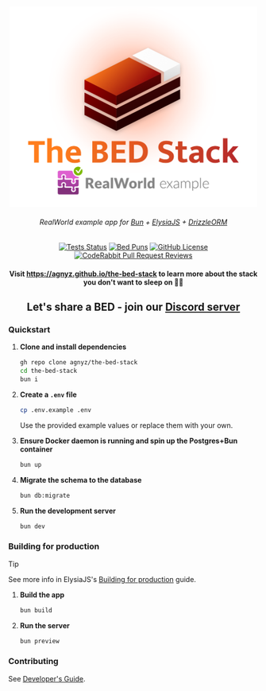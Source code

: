 <div align='center'>

<img src="docs/public/logo.png" alt="Logo for The BED Stack RealWorld example" width=500>

###### _RealWorld example app for [Bun](https://github.com/oven-sh/bun) + [ElysiaJS](https://github.com/elysiajs/elysia) + [DrizzleORM](https://github.com/drizzle-team/drizzle-orm)_

[![Tests Status](https://github.com/agnyz/the-bed-stack/actions/workflows/tests.yml/badge.svg?event=push&branch=main)](https://github.com/agnyz/the-bed-stack/actions/workflows/tests.yml?query=branch%3Amain) [![Bed Puns](https://img.shields.io/badge/bed%20puns-welcome-limegreen)](https://discord.gg/PH4rBdTU) [![GitHub License](https://img.shields.io/github/license/agnyz/the-bed-stack)](https://github.com/agnyz/the-bed-stack/blob/main/LICENSE) [![CodeRabbit Pull Request Reviews](https://img.shields.io/coderabbit/prs/github/agnyz/the-bed-stack?utm_source=oss&utm_medium=github&utm_campaign=agnyz%2Fthe-bed-stack&labelColor=171717&color=FF570A&link=https%3A%2F%2Fcoderabbit.ai&label=CodeRabbit+Reviews)](https://github.com/agnyz/the-bed-stack/pulls)

#### Visit https://agnyz.github.io/the-bed-stack to learn more about the stack you don't want to sleep on 🛌💤

## Let's share a BED - join our [Discord server](https://discord.gg/PH4rBdTU) 

</div>

### Quickstart

1. **Clone and install dependencies**

    ```sh
    gh repo clone agnyz/the-bed-stack
    cd the-bed-stack
    bun i
    ```

2. **Create a `.env` file**

    ```sh
    cp .env.example .env
    ```

    Use the provided example values or replace them with your own.

3. **Ensure Docker daemon is running and spin up the Postgres+Bun container**

    ```sh
    bun up
    ```
3. **Migrate the schema to the database**

    ```sh
    bun db:migrate
    ```

4. **Run the development server**

    ```sh
    bun dev
    ```

### Building for production

> [!TIP]
> See more info in ElysiaJS's [Building for production](https://elysiajs.com/tutorial.html#build-for-production) guide.

1. **Build the app**

    ```sh
    bun build
    ```

2. **Run the server**

    ```sh
    bun preview
    ```

### Contributing

See [Developer's Guide](CONTRIBUTING.md).
